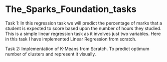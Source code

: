 # The_Sparks_Foundation_tasks
Task 1: 
In this regression task we will predict the percentage of marks that a student is expected to score based upon the number of hours they studied. This is a simple linear regression task as it involves just two variables.
Here in this task I have implemented Linear Regression from scratch.

Task 2: 
 Implementation of K-Means from Scratch. To predict optimum number of clusters and represent it visually.
